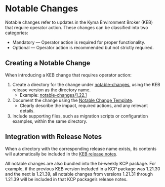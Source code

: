 # Notable Changes

Notable changes refer to updates in the Kyma Environment Broker (KEB) that require operator action. These changes can be classified into two categories:
- Mandatory — Operator action is required for proper functionality.
- Optional — Operator action is recommended but not strictly required.

## Creating a Notable Change

When introducing a KEB change that requires operator action:
1. Create a directory for the change under [notable-changes](../notable-changes), using the KEB release version as the directory name.
   - Example: [notable-changes/1.22.1](../notable-changes/1.22.1)
2. Document the change using the [Notable Change Template](../assets/notable-change-template.md).
   - Clearly describe the impact, required actions, and any relevant details.
3. Include supporting files, such as migration scripts or configuration examples, within the same directory.

## Integration with Release Notes

When a directory with the corresponding release name exists, its contents will automatically be included in the [KEB release notes](https://github.com/kyma-project/kyma-environment-broker/releases).

All notable changes are also bundled into the bi-weekly KCP package.
For example, if the previous KEB version included in a KCP package was 1.21.30 and the next is 1.21.39, all notable changes from versions 1.21.31 through 1.21.39 will be included in that KCP package’s release notes.
